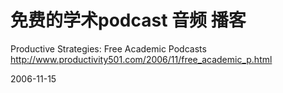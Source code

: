 # 免费的学术podcast 音频 播客

Productive Strategies: Free Academic Podcasts
http://www.productivity501.com/2006/11/free_academic_p.html

2006-11-15